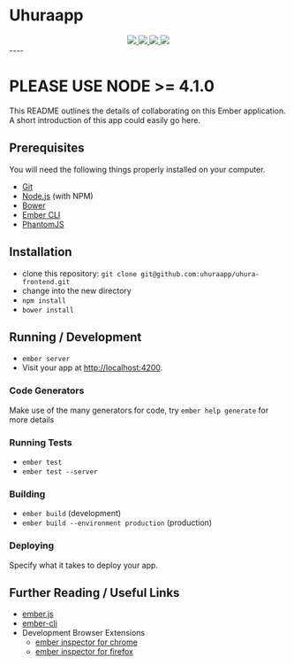 # Uhuraapp

<div align="center">

<a href="https://travis-ci.org/uhuraapp/uhura-frontend">
  <img src="https://travis-ci.org/uhuraapp/uhura-frontend.svg?branch=master" />
</a>

<a href="https://codeclimate.com/github/uhuraapp/uhura-frontend/coverage">
  <img src="https://codeclimate.com/github/uhuraapp/uhura-frontend/badges/coverage.svg" />
</a>

<a href="https://codeclimate.com/github/uhuraapp/uhura-frontend">
  <img src="https://codeclimate.com/github/uhuraapp/uhura-frontend/badges/gpa.svg" />
</a>

<a href="https://david-dm.org/uhuraapp/uhura-frontend#info=devDependencies">
  <img src="https://david-dm.org/uhuraapp/uhura-frontend/dev-status.svg" />
</a>  
</div>
----

# PLEASE USE NODE >= 4.1.0

This README outlines the details of collaborating on this Ember application.
A short introduction of this app could easily go here.

## Prerequisites

You will need the following things properly installed on your computer.

* [Git](http://git-scm.com/)
* [Node.js](http://nodejs.org/) (with NPM)
* [Bower](http://bower.io/)
* [Ember CLI](http://www.ember-cli.com/)
* [PhantomJS](http://phantomjs.org/)

## Installation

* clone this repository: `git clone git@github.com:uhuraapp/uhura-frontend.git`
* change into the new directory
* `npm install`
* `bower install`

## Running / Development

* `ember server`
* Visit your app at [http://localhost:4200](http://localhost:4200).

### Code Generators

Make use of the many generators for code, try `ember help generate` for more details

### Running Tests

* `ember test`
* `ember test --server`

### Building

* `ember build` (development)
* `ember build --environment production` (production)

### Deploying

Specify what it takes to deploy your app.

## Further Reading / Useful Links

* [ember.js](http://emberjs.com/)
* [ember-cli](http://www.ember-cli.com/)
* Development Browser Extensions
  * [ember inspector for chrome](https://chrome.google.com/webstore/detail/ember-inspector/bmdblncegkenkacieihfhpjfppoconhi)
  * [ember inspector for firefox](https://addons.mozilla.org/en-US/firefox/addon/ember-inspector/)
